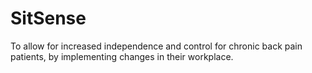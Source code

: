 # SitSense
To allow for increased independence and control for chronic back pain patients, by implementing changes in their workplace. 
